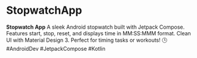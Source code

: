 # StopwatchApp
**Stopwatch App**   A sleek Android stopwatch built with Jetpack Compose. Features start, stop, reset, and displays time in MM:SS:MMM format. Clean UI with Material Design 3. Perfect for timing tasks or workouts! 🕒    #AndroidDev #JetpackCompose #Kotlin

